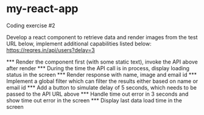 # my-react-app

Coding exercise #2

Develop a react component to retrieve data and render images from the test URL below, implement additional capabilities listed below:
https://reqres.in/api/users?delay=3

*** Render the component first (with some static text), invoke the API above after render
*** During the time the API call is in process, display loading status in the screen
*** Render response with name, image and email id
*** Implement a global filter which can filter the results either based on name or email id
*** Add a button to simulate delay of 5 seconds, which needs to be passed to the API URL above
*** Handle time out error in 3 seconds and show time out error in the screen
*** Display last data load time in the screen
